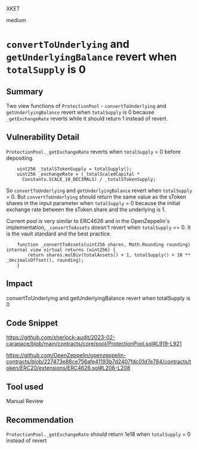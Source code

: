 XKET

medium

# `convertToUnderlying` and `getUnderlyingBalance` revert when `totalSupply` is 0


## Summary
Two view functions of `ProtectionPool` - `convertToUnderlying` and `getUnderlyingBalance` revert when `totalSupply` is 0 because `_getExchangeRate` reverts while it should return 1 instead of revert.

## Vulnerability Detail

`ProtectionPool._getExchangeRate` reverts when `totalSupply` = 0 before depositing.

```solidity
    uint256 _totalSTokenSupply = totalSupply();
    uint256 _exchangeRate = (_totalScaledCapital *
      Constants.SCALE_18_DECIMALS) / _totalSTokenSupply;
```

So `convertToUnderlying` and `getUnderlyingBalance` revert when `totalSupply` = 0.
But `convertToUnderlying` should return the same value as the sToken shares in the input parameter when `totalSupply` = 0 because the initial exchange rate between the sToken share and the underlying is 1.

Current pool is very similar to ERC4626 and in the OpenZeppelin's implementation, `_convertToAssets` doesn't revert when `totalSupply` == 0. It is the vault standard and the best practice.
```solidity
    function _convertToAssets(uint256 shares, Math.Rounding rounding) internal view virtual returns (uint256) {
        return shares.mulDiv(totalAssets() + 1, totalSupply() + 10 ** _decimalsOffset(), rounding);
    }
```


## Impact
convertToUnderlying and getUnderlyingBalance revert when totalSupply is 0

## Code Snippet
https://github.com/sherlock-audit/2023-02-carapace/blob/main/contracts/core/pool/ProtectionPool.sol#L919-L921

https://github.com/OpenZeppelin/openzeppelin-contracts/blob/227473e88ce756afe41193b7d2407fdc01d7e784/contracts/token/ERC20/extensions/ERC4626.sol#L206-L208

## Tool used
Manual Review

## Recommendation
`ProtectionPool._getExchangeRate` should return 1e18 when `totalSupply` = 0 instead of revert







